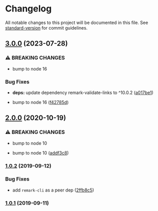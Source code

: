 # Changelog

All notable changes to this project will be documented in this file. See [standard-version](https://github.com/conventional-changelog/standard-version) for commit guidelines.

## [3.0.0](https://github.com/CrowdStrike/remark-preset-lint-crowdstrike/compare/v2.0.0...v3.0.0) (2023-07-28)


### ⚠ BREAKING CHANGES

* bump to node 16

### Bug Fixes

* **deps:** update dependency remark-validate-links to ^10.0.2 ([a017be1](https://github.com/CrowdStrike/remark-preset-lint-crowdstrike/commit/a017be162747ea64e6ee161fadaa71b2ea9da8fc))


* bump to node 16 ([f42785d](https://github.com/CrowdStrike/remark-preset-lint-crowdstrike/commit/f42785da53f12d495b09fead821b1ec657bbd4cd))

## [2.0.0](https://github.com/CrowdStrike/remark-preset-lint-crowdstrike/compare/v1.0.2...v2.0.0) (2020-10-19)


### ⚠ BREAKING CHANGES

* bump to node 10

* bump to node 10 ([addf3c8](https://github.com/CrowdStrike/remark-preset-lint-crowdstrike/commit/addf3c8047a2ffd475ac49442380e0a819dfc065))

### [1.0.2](https://github.com/CrowdStrike/remark-preset-lint-crowdstrike/compare/v1.0.1...v1.0.2) (2019-09-12)


### Bug Fixes

* add `remark-cli` as a peer dep ([2ffb8c5](https://github.com/CrowdStrike/remark-preset-lint-crowdstrike/commit/2ffb8c5))

### [1.0.1](https://github.com/CrowdStrike/remark-preset-lint-crowdstrike/compare/v1.0.0...v1.0.1) (2019-09-11)
